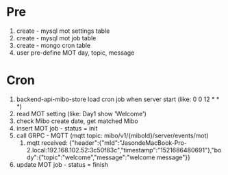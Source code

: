 # Pre

1. create - mysql mot settings table
2. create - mysql mot job table
3. create - mongo cron table
4. user pre-define MOT day, topic, message

# Cron

1. backend-api-mibo-store load cron job when server start \(like: 0 0 12 \* \* \*\)
2. read MOT setting \(like: Day1 show 'Welcome'\)
3. check Mibo create date, get matched Mibo
4. insert MOT job - status = init
5. call GRPC - MQTT \(mqtt topic: mibo/v1/{miboId}/server/events/mot\)
   1. mqtt received: {"header":{"mId":"JasondeMacBook-Pro-2.local:192.168.102.52:3c50f83c","timestamp":"1521686480691"},"body":{"topic":"welcome","message":"welcome message"}}
6. update MOT job - status = finish



